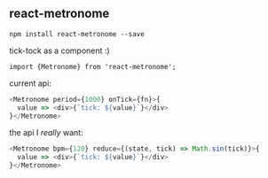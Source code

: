 react-metronome
---
`npm install react-metronome --save`

tick-tock as a component :)

`import {Metronome} from 'react-metronome';`

current api:
```js
<Metronome period={1000} onTick={fn}>{
  value => <div>{`tick: ${value}`}</div>
}</Metronome>
```

the api I *really* want:
```js
<Metronome bpm={120} reduce={(state, tick) => Math.sin(tick)}>{
  value => <div>{`tick: ${value}`}</div>
}</Metronome>
```